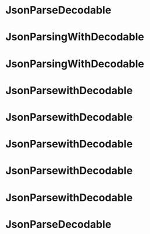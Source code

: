 # JsonParseDecodable
# JsonParsingWithDecodable
# JsonParsingWithDecodable
# JsonParsewithDecodable
# JsonParsewithDecodable
# JsonParsewithDecodable
# JsonParsewithDecodable
# JsonParsewithDecodable
# JsonParseDecodable
